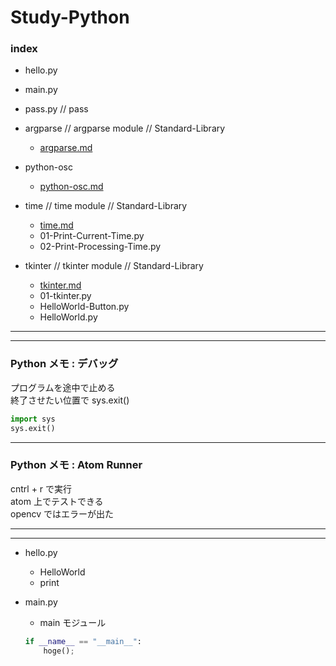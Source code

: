 # Study-Python  



### index  

- hello.py  

- main.py  

- pass.py // pass  

- argparse // argparse module // Standard-Library  
  - [argparse.md](https://github.com/naysok/Study-Python/blob/master/argparse/argparse.md)  

- python-osc  
  - [python-osc.md](https://github.com/naysok/Study-Python/blob/master/python-osc/python-osc.md)  

- time // time module // Standard-Library  
  - [time.md](https://github.com/naysok/Study-Python/blob/master/time/time.md)  
  - 01-Print-Current-Time.py  
  - 02-Print-Processing-Time.py  

- tkinter // tkinter module // Standard-Library  
  - [tkinter.md](https://github.com/naysok/Study-Python/blob/master/tkinter/tkinter.md)  
  - 01-tkinter.py  
  - HelloWorld-Button.py  
  - HelloWorld.py  




---  

---  


### Python メモ : デバッグ  

プログラムを途中で止める  
終了させたい位置で sys.exit()  

```py
import sys
sys.exit()
```

---  

### Python メモ : Atom Runner  

cntrl + r で実行  
atom 上でテストできる  
opencv ではエラーが出た  


---  

---  

- hello.py  
  - HelloWorld  
  - print  

- main.py  
  - main モジュール  
  ```python
  if __name__ == "__main__":
      hoge();
  ```  